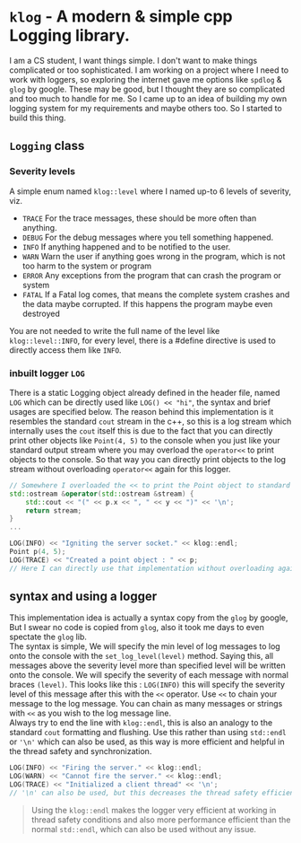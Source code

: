 
# `klog` - A modern & simple cpp Logging library.

I am a CS student, I want things simple. I don't want to make things complicated
or too sophisticated. I am working on a project where I need to work with 
loggers, so exploring the internet gave me options like `spdlog` & `glog` by 
google. These may be good, but I thought they are so complicated and too 
much to handle for me. So I came up to an idea of building my own logging 
system for my requirements and maybe others too. So I started to build this 
thing.

## `Logging` class

### Severity levels
A simple enum named `klog::level` where I named up-to 6 levels of severity, viz.
- `TRACE`   For the trace messages, these should be more often than anything.
- `DEBUG`   For the debug messages where you tell something happened.
- `INFO`    If anything happened and to be notified to the user.
- `WARN`    Warn the user if anything goes wrong in the program, which is 
  not too harm to the system or program
- `ERROR`   Any exceptions from the program that can crash the program or 
  system
- `FATAL`   If a Fatal log comes, that means the complete system crashes 
  and the data maybe corrupted. If this happens the program maybe even destroyed

You are not needed to write the full name of the level like `klog::level::INFO`,
for every level, there is a #define directive is used to directly access 
them like `INFO`.

### inbuilt logger `LOG`
There is a static Logging object already defined in the header file, named `LOG`
which can be directly used like `LOG() << "hi"`, the syntax and brief usages 
are specified below. The reason behind this implementation is it resembles 
the standard `cout` stream in the c++, so this is a log stream which 
internally uses the `cout` itself this is due to the fact that you can 
directly print other objects like `Point(4, 5)` to the console when you just 
like your standard output stream where you may overload the `operator<<` to 
print objects to the console. So that way you can directly print objects to 
the log stream without overloading `operator<<` again for this logger.
```cpp
// Somewhere I overloaded the << to print the Point object to standard output. 
std::ostream &operator(std::ostream &stream) {
    std::cout << "(" << p.x << ", " << y << ")" << '\n';
    return stream;
}
...

LOG(INFO) << "Igniting the server socket." << klog::endl;
Point p(4, 5);
LOG(TRACE) << "Created a point object : " << p;
// Here I can directly use that implementation without overloading again.
```

## syntax and using a logger
This implementation idea is actually a syntax copy from the `glog` by google,
But I swear no code is copied from `glog`, also it took me days to even 
spectate the `glog` lib.  
The syntax is simple, We will specify the min level of log messages to log 
onto the console with the `set_log_level(level)` method. Saying this, all 
messages above the severity level more than specified level will be written 
onto the console. We will specify the severity of each message with normal 
braces `(level)`. This looks like this : `LOG(INFO)` this will specify the 
severity level of this message after this with the `<<` operator. Use `<<` 
to chain your message to the log message. You can chain as many messages or 
strings with `<<` as you wish to the log message line.  
Always try to end the line with `klog::endl`, this is also an analogy to the 
standard `cout` formatting and flushing. Use this rather than using `std::endl`
or `'\n'` which can also be used, as this way is more efficient and helpful 
in the thread safety and synchronization.

```cpp
LOG(INFO) << "Firing the server." << klog::endl;
LOG(WARN) << "Cannot fire the server." << klog::endl;
LOG(TRACE) << "Initialized a client thread" << '\n';
// '\n' can also be used, but this decreases the thread safety efficiency.
```

> Using the `klog::endl` makes the logger very efficient at working in 
> thread safety conditions and also more performance efficient  than the normal 
> `std::endl`, which can also be used without any issue.



